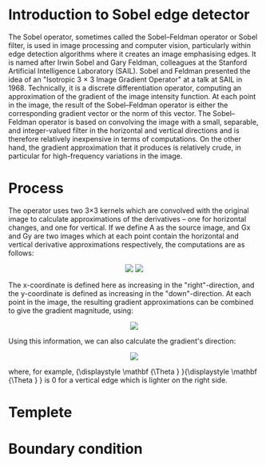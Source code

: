 # Introduction to Sobel edge detector

The Sobel operator, sometimes called the Sobel–Feldman operator or Sobel filter, is used in image processing and computer vision, particularly within edge detection algorithms where it creates an image emphasising edges. It is named after Irwin Sobel and Gary Feldman, colleagues at the Stanford Artificial Intelligence Laboratory (SAIL). Sobel and Feldman presented the idea of an "Isotropic 3 × 3 Image Gradient Operator" at a talk at SAIL in 1968. Technically, it is a discrete differentiation operator, computing an approximation of the gradient of the image intensity function. At each point in the image, the result of the Sobel–Feldman operator is either the corresponding gradient vector or the norm of this vector. The Sobel–Feldman operator is based on convolving the image with a small, separable, and integer-valued filter in the horizontal and vertical directions and is therefore relatively inexpensive in terms of computations. On the other hand, the gradient approximation that it produces is relatively crude, in particular for high-frequency variations in the image.

# Process

The operator uses two 3×3 kernels which are convolved with the original image to calculate approximations of the derivatives – one for horizontal changes, and one for vertical. If we define A as the source image, and Gx and Gy are two images which at each point contain the horizontal and vertical derivative approximations respectively, the computations are as follows:

<div align="center">
    <img src="https://render.githubusercontent.com/render/math?math=\huge%20I_x=\begin{bmatrix}-1%260%26%2B1\\-2%260%26%2B2\\-1%260%26%2B1\end{bmatrix},">
    <img src="https://render.githubusercontent.com/render/math?math=\huge%20I_y=\begin{bmatrix}-1%26-2%26-1\\0%260%260\\%2B1%26%2B2%26%2B1\end{bmatrix}">
    </div>

The x-coordinate is defined here as increasing in the "right"-direction, and the y-coordinate is defined as increasing in the "down"-direction. At each point in the image, the resulting gradient approximations can be combined to give the gradient magnitude, using:

<div align="center">
    <img src="https://render.githubusercontent.com/render/math?math=\huge%20G=\sqrt{G_x^2%2BG_y^2}">
</div>

Using this information, we can also calculate the gradient's direction:

<div align="center">
    <img src="https://render.githubusercontent.com/render/math?math=\huge%20a=arctan{\frac{G_y}{G_x}}">
</div>

where, for example, {\displaystyle \mathbf {\Theta } }{\displaystyle \mathbf {\Theta } } is 0 for a vertical edge which is lighter on the right side.

# Templete

# Boundary condition
